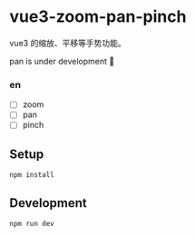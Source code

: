 # vue3-zoom-pan-pinch

vue3 的缩放、平移等手势功能。

pan is under development 🤔️


### en

- [ ] zoom
- [ ] pan
- [ ] pinch

## Setup

`npm install`

## Development

`npm run dev`
